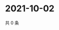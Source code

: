# 2021-10-02

共 0 条

<!-- BEGIN WEIBO -->
<!-- 最后更新时间 Sat Oct 02 2021 21:13:14 GMT+0800 (China Standard Time) -->

<!-- END WEIBO -->
